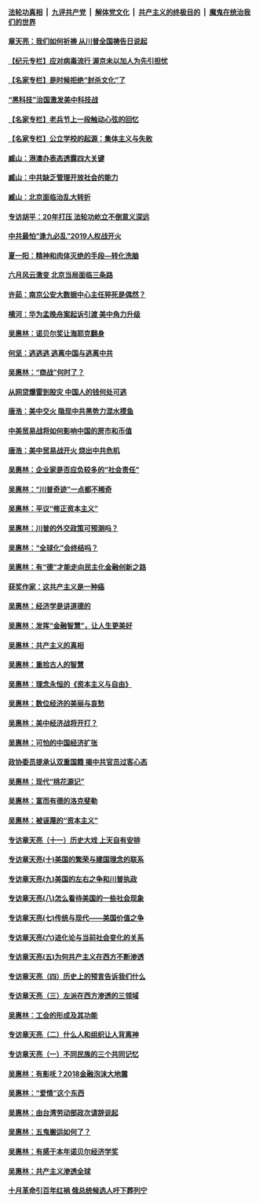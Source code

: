 ####  [法轮功真相](../../../../basic/blob/master/README.md?t=06280731) &nbsp;|&nbsp; [九评共产党](../../../../9ping.md/blob/master/README.md?t=06280731) &nbsp;|&nbsp; [解体党文化](../../../../jtdwh.md/blob/master/README.md?t=06280731)  &nbsp;|&nbsp; [共产主义的终极目的](../../../../gczydzjmd.md/blob/master/README.md?t=06280731) &nbsp;|&nbsp; [魔鬼在统治我们的世界](../../../../mgztzwmdsj.md/blob/master/README.md?t=06280731) 

#### [章天亮：我们如何祈祷 从川普全国祷告日说起](../pages/nsc423/n11944627.md?t=06280731) 

#### [【纪元专栏】应对病毒流行 渥京未以加人为先引担忧](../pages/nsc423/n11875714.md?t=06280731) 

#### [【名家专栏】是时候拒绝“封杀文化”了](../pages/nsc423/n11814093.md?t=06280731) 

#### [“黑科技”治国激发美中科技战](../pages/nsc423/n11638056.md?t=06280731) 

#### [【名家专栏】老兵节上一段触动心弦的回忆](../pages/nsc423/n11646016.md?t=06280731) 

#### [【名家专栏】公立学校的起源：集体主义与失败](../pages/nsc423/n11601833.md?t=06280731) 

#### [臧山：港澳办表态透露四大关键](../pages/nsc423/n11421628.md?t=06280731) 

#### [臧山：中共缺乏管理开放社会的能力](../pages/nsc423/n11407457.md?t=06280731) 

#### [臧山：北京面临治乱大转折](../pages/nsc423/n11406895.md?t=06280731) 

#### [专访胡平：20年打压 法轮功屹立不倒意义深远](../pages/nsc423/n11398800.md?t=06280731) 

#### [中共最怕“逢九必乱”2019人权战开火](../pages/nsc423/n11385248.md?t=06280731) 

#### [夏一阳：精神和肉体灭绝的手段—转化洗脑](../pages/nsc423/n11368250.md?t=06280731) 

#### [六月风云激变 北京当局面临三条路](../pages/nsc423/n11313668.md?t=06280731) 

#### [许茹：南京公安大数据中心主任猝死是偶然？](../pages/nsc423/n11064744.md?t=06280731) 

#### [横河：华为孟晚舟案起诉引渡 美中角力升级](../pages/nsc423/n11027230.md?t=06280731) 

#### [吴惠林：诺贝尔奖让海耶克翻身](../pages/nsc423/n10890049.md?t=06280731) 

#### [何坚：逃逃逃 逃离中国与逃离中共](../pages/nsc423/n10592891.md?t=06280731) 

#### [吴惠林：“商战”何时了？](../pages/nsc423/n10573558.md?t=06280731) 

#### [从网贷爆雷到股灾 中国人的钱何处可逃](../pages/nsc423/n10572800.md?t=06280731) 

#### [唐浩：美中交火 隐现中共黑势力混水摸鱼](../pages/nsc423/n10544040.md?t=06280731) 

#### [中美贸易战将如何影响中国的房市和币值](../pages/nsc423/n10543697.md?t=06280731) 

#### [唐浩：美中贸易战开火 烧出中共危机](../pages/nsc423/n10540126.md?t=06280731) 

#### [吴惠林：企业家是否应负较多的“社会责任”](../pages/nsc423/n10535022.md?t=06280731) 

#### [吴惠林：“川普奇迹”一点都不稀奇](../pages/nsc423/n10512808.md?t=06280731) 

#### [吴惠林：平议“修正资本主义”](../pages/nsc423/n10495724.md?t=06280731) 

#### [吴惠林：川普的外交政策可预测吗？](../pages/nsc423/n10462387.md?t=06280731) 

#### [吴惠林：“全球化”会终结吗？](../pages/nsc423/n10452838.md?t=06280731) 

#### [吴惠林：有“德”才能走向民主化金融创新之路](../pages/nsc423/n10432292.md?t=06280731) 

#### [获奖作家：这共产主义是一种癌](../pages/nsc423/n10431541.md?t=06280731) 

#### [吴惠林：经济学是讲道德的](../pages/nsc423/n10398014.md?t=06280731) 

#### [吴惠林：发挥“金融智慧”，让人生更美好](../pages/nsc423/n10375019.md?t=06280731) 

#### [吴惠林：共产主义的真相](../pages/nsc423/n10351394.md?t=06280731) 

#### [吴惠林：重拾古人的智慧](../pages/nsc423/n10337691.md?t=06280731) 

#### [吴惠林：理念永恒的《资本主义与自由》](../pages/nsc423/n10316274.md?t=06280731) 

#### [吴惠林：数位经济的美丽与哀愁](../pages/nsc423/n10292946.md?t=06280731) 

#### [吴惠林：美中经济战将开打？](../pages/nsc423/n10258825.md?t=06280731) 

#### [吴惠林：可怕的中国经济扩张](../pages/nsc423/n10219147.md?t=06280731) 

#### [政协委员提承认双重国籍 揭中共官员过客心态](../pages/nsc423/n10208809.md?t=06280731) 

#### [吴惠林：现代“桃花源记”](../pages/nsc423/n10185234.md?t=06280731) 

#### [吴惠林：富而有德的洛克斐勒](../pages/nsc423/n10142264.md?t=06280731) 

#### [吴惠林：被诬蔑的“资本主义”](../pages/nsc423/n10124816.md?t=06280731) 

#### [专访章天亮（十一）历史大戏 上天自有安排](../pages/nsc423/n10094905.md?t=06280731) 

#### [专访章天亮(十)美国的繁荣与建国理念的联系](../pages/nsc423/n10094899.md?t=06280731) 

#### [专访章天亮(九)美国的左右之争和川普执政](../pages/nsc423/n10094889.md?t=06280731) 

#### [专访章天亮(八)怎么看待美国的一些社会现象](../pages/nsc423/n10094857.md?t=06280731) 

#### [专访章天亮(七)传统与现代——美国价值之争](../pages/nsc423/n10093140.md?t=06280731) 

#### [专访章天亮(六)进化论与当前社会变化的关系](../pages/nsc423/n10092036.md?t=06280731) 

#### [专访章天亮(五)为何共产主义在西方不断渗透](../pages/nsc423/n10083620.md?t=06280731) 

#### [专访章天亮（四）历史上的预言告诉我们什么](../pages/nsc423/n10083606.md?t=06280731) 

#### [专访章天亮（三）左派在西方渗透的三领域](../pages/nsc423/n10081115.md?t=06280731) 

#### [吴惠林：工会的形成及其功能](../pages/nsc423/n10080633.md?t=06280731) 

#### [专访章天亮（二）什么人和组织让人背离神](../pages/nsc423/n10076637.md?t=06280731) 

#### [专访章天亮（一）不同民族的三个共同记忆](../pages/nsc423/n10074188.md?t=06280731) 

#### [吴惠林：有影呒？2018金融泡沫大地震](../pages/nsc423/n10040534.md?t=06280731) 

#### [吴惠林：“爱情”这个东西](../pages/nsc423/n10019423.md?t=06280731) 

#### [吴惠林：由台湾劳动部政次请辞说起](../pages/nsc423/n9979679.md?t=06280731) 

#### [吴惠林：五鬼搬运如何了？](../pages/nsc423/n9925338.md?t=06280731) 

#### [吴惠林：有感于本年诺贝尔经济学奖](../pages/nsc423/n9871883.md?t=06280731) 

#### [吴惠林：共产主义渗透全球](../pages/nsc423/n9812748.md?t=06280731) 

#### [十月革命引百年红祸 俄总统候选人吁下葬列宁](../pages/nsc423/n9810182.md?t=06280731) 

